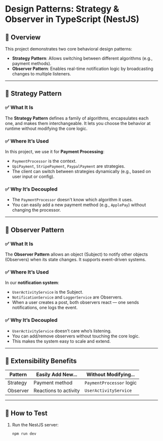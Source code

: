 # Design Patterns: Strategy & Observer in TypeScript (NestJS)

## 📌 Overview

This project demonstrates two core behavioral design patterns:

- **Strategy Pattern**: Allows switching between different algorithms (e.g., payment methods).
- **Observer Pattern**: Enables real-time notification logic by broadcasting changes to multiple listeners.

---

## 🎯 Strategy Pattern

### ✅ What It Is

The **Strategy Pattern** defines a family of algorithms, encapsulates each one, and makes them interchangeable. It lets you choose the behavior at runtime without modifying the core logic.

### ✅ Where It’s Used

In this project, we use it for **Payment Processing**:

- `PaymentProcessor` is the context.
- `UpiPayment`, `StripePayment`, `PaypalPayment` are strategies.
- The client can switch between strategies dynamically (e.g., based on user input or config).

### ✅ Why It’s Decoupled

- The `PaymentProcessor` doesn't know which algorithm it uses.
- You can easily add a new payment method (e.g., `ApplePay`) without changing the processor.

---

## 🧠 Observer Pattern

### ✅ What It Is

The **Observer Pattern** allows an object (Subject) to notify other objects (Observers) when its state changes. It supports event-driven systems.

### ✅ Where It’s Used

In our **notification system**:

- `UserActivityService` is the Subject.
- `NotificationService` and `LoggerService` are Observers.
- When a user creates a post, both observers react — one sends notifications, one logs the event.

### ✅ Why It’s Decoupled

- `UserActivityService` doesn’t care who’s listening.
- You can add/remove observers without touching the core logic.
- This makes the system easy to scale and extend.

---

## 🔧 Extensibility Benefits

| Pattern     | Easily Add New...      | Without Modifying...       |
|-------------|-------------------------|-----------------------------|
| Strategy    | Payment method          | `PaymentProcessor` logic   |
| Observer    | Reactions to activity   | `UserActivityService`      |

---

## 🧪 How to Test

1. Run the NestJS server:
   ```bash
   npm run dev
